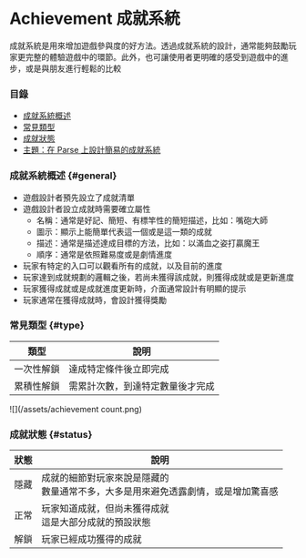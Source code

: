 # Achievement 成就系統

成就系統是用來增加遊戲參與度的好方法。透過成就系統的設計，通常能夠鼓勵玩家更完整的體驗遊戲中的環節。此外，也可讓使用者更明確的感受到遊戲中的進步，或是與朋友進行輕鬆的比較

### 目錄

* [成就系統概述](#general)
* [常見類型](#type)
* [成就狀態](#status)
* [主題：在 Parse 上設計簡易的成就系統](achievement/parse-achievement-system.md)

### 成就系統概述 {#general}

* 遊戲設計者預先設立了成就清單
* 遊戲設計者設立成就時需要確立屬性
    * 名稱：通常是好記、簡短、有標竿性的簡短描述，比如：嘴砲大師
    * 圖示：顯示上能簡單代表這一個或是這一類的成就
    * 描述：通常是描述達成目標的方法，比如：以滿血之姿打贏魔王
    * 順序：通常是依照難易度或是劇情進度
* 玩家有特定的入口可以觀看所有的成就，以及目前的進度
* 玩家達到成就規劃的邏輯之後，若尚未獲得該成就，則獲得成就或是更新進度
* 玩家獲得成就或是成就進度更新時，介面通常設計有明顯的提示
* 玩家通常在獲得成就時，會設計獲得獎勵

### 常見類型 {#type}

| 類型 | 說明 |
| --- | --- |
| 一次性解鎖 | 達成特定條件後立即完成 |
| 累積性解鎖 | 需累計次數，到達特定數量後才完成 |

![](/assets/achievement count.png)

### 成就狀態 {#status}

| 狀態 | 說明 |
| --- | --- |
| 隱藏 | 成就的細節對玩家來說是隱藏的 <br> 數量通常不多，大多是用來避免透露劇情，或是增加驚喜感 |
| 正常 | 玩家知道成就，但尚未獲得成就 <br> 這是大部分成就的預設狀態 |
| 解鎖 | 玩家已經成功獲得的成就 |